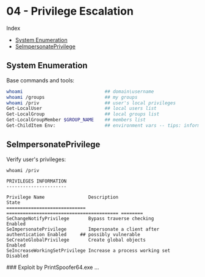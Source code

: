 # 04 - Privilege Escalation

Index
- [System Enumeration](#System-Enumeration)
- [SeImpersonatePrivilege](#SeImpersonatePrivilege)

## System Enumeration
Base commands and tools:
``` bash
whoami                              ## domain\username
whoami /groups                      ## my groups
whoami /priv                        ## user's local privileges
Get-LocalUser                       ## local users list
Get-LocalGroup                      ## local groups list
Get-LocalGroupMember $GROUP_NAME    ## members list
Get-ChildItem Env:                  ## environment vars -- tips: informations hidden
```


## SeImpersonatePrivilege
Verify user's privileges:
``` text
whoami /priv

PRIVILEGES INFORMATION
----------------------

Privilege Name                Description                               State   
============================= ========================================= ========
SeChangeNotifyPrivilege       Bypass traverse checking                  Enabled 
SeImpersonatePrivilege        Impersonate a client after authentication Enabled     ## possibly vulnerable
SeCreateGlobalPrivilege       Create global objects                     Enabled 
SeIncreaseWorkingSetPrivilege Increase a process working set            Disabled
```

### Exploit by PrintSpoofer64.exe
...